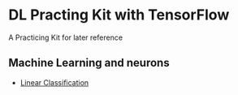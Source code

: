 # DL Practing Kit with TensorFlow
A Practicing Kit for later reference
## Machine Learning and neurons
* [Linear Classification](https://github.com/AafaqAhmed6296/DL-practicing-kit/tree/main/Machine%20Learning%20and%20Neurons)